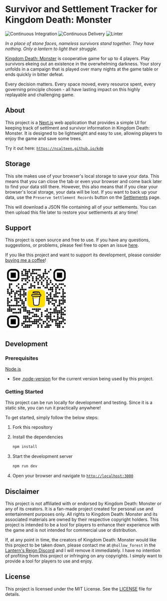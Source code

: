 # Survivor and Settlement Tracker for Kingdom Death: Monster

![Continuous Integration](https://github.com/ncalteen/kdm/actions/workflows/continuous-integration.yml/badge.svg)
![Continuous Delivery](https://github.com/ncalteen/kdm/actions/workflows/continuous-delivery.yml/badge.svg)
![Linter](https://github.com/ncalteen/kdm/actions/workflows/linter.yml/badge.svg)

_In a place of stone faces, nameless survivors stand together. They have
nothing. Only a lantern to light their struggle._

[Kingdom Death: Monster](https://kingdomdeath.com/) is cooperative game for up
to 4 players. Play survivors ekeing out an existence in the overwhelming
darkness. Your story unfolds in a campaign that is played over many nights at
the game table or ends quickly in bitter defeat.

Every decision matters. Every space moved, every resource spent, every governing
principle chosen - all have lasting impact on this highly replayable and
challenging game.

## About

This project is a [Next.js](https://nextjs.org/) web application that provides a
simple UI for keeping track of settlment and survivor information in Kingdom
Death: Monster. It is designed to be lightweight and easy to use, allowing
players to enjoy the game and save some trees.

Try it out here:
[`https://ncalteen.github.io/kdm`](https://ncalteen.github.io/kdm)

## Storage

This site makes use of your browser's local storage to save your data. This
means that you can close the tab or even your browser and come back later to
find your data still there. However, this also means that if you clear your
browser's local storage, your data will be lost. If you want to back up your
data, use the `Preserve Settlement Records` button on the
[Settlements](https://ncalteen.github.io/kdm/settlement/list) page.

This will download a JSON file containing all of your settlements. You can then
upload this file later to restore your settlements at any time!

## Support

This project is open source and free to use. If you have any questions,
suggestions, or problems, please feel free to open an issue
[here](https://github.com/ncalteen/kdm/issues).

If you like this project and want to support its development, please consider
[buying me a coffee](https://buymeacoffee.com/ncalteenw)!

[![Buy Me A Coffee](./img/bmc_qr.png)](https://www.buymeacoffee.com/ncalteenw)

## Development

### Prerequisites

[Node.js](https://nodejs.org/en)

- See [.node-version](./.node-version) for the current version being used by
  this project.

### Getting Started

This project can be run locally for development and testing. Since it is a
static site, you can run it practically anywhere!

To get started, simply follow the below steps:

1. Fork this repository
1. Install the dependencies

   ```bash
   npm install
   ```

1. Start the development server

   ```bash
   npm run dev
   ```

1. Open your browser and navigate to
   [`http://localhost:3000`](http://localhost:3000)

## Disclaimer

This project is not affiliated with or endorsed by Kingdom Death: Monster or any
of its creators. It is a fan-made project created for personal use and
entertainment purposes only. All rights to Kingdom Death: Monster and its
associated materials are owned by their respective copyright holders. This
project is intended to be a tool for players to enhance their experience with
the game and is not intended for commercial use or distribution.

If, at any point in time, the creators of Kingdom Death: Monster would like this
project to be taken down, please contact me at `@hollow_forest` in the
[Lantern's Reign Discord](https://discord.gg/kingdomdeath) and I will remove it
immediately. I have no intention of profiting from this project or infringing on
any copyrights. I simply want to provide a tool for players to use and enjoy.

## License

This project is licensed under the MIT License. See the [LICENSE](./LICENSE)
file for details.

